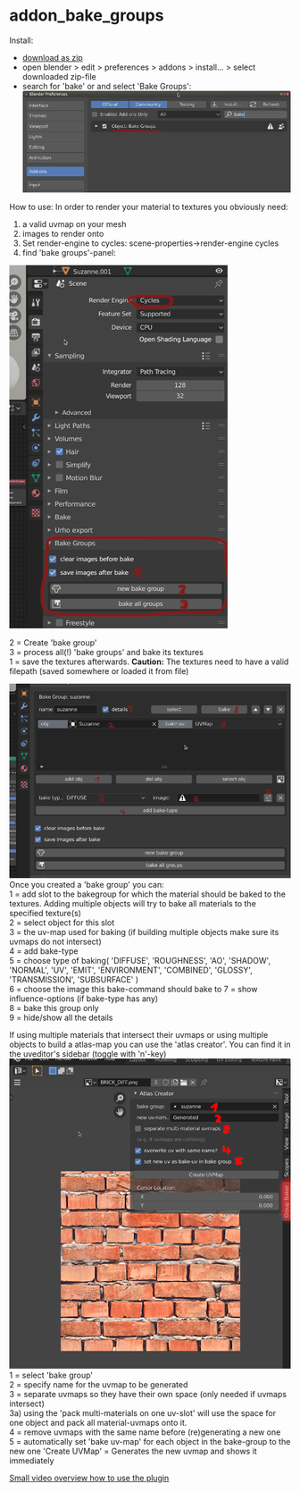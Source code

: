 # addon_bake_groups

Install: 
* [download as zip](https://github.com/dertom95/addon_bake_groups/archive/master.zip)
* open blender > edit > preferences > addons > install... > select downloaded zip-file
* search for 'bake' or and select 'Bake Groups':
![install](img/01_activate.png)

How to use:
In order to render your material to textures you obviously need: 
1) a valid uvmap on your mesh
2) images to render onto
3) Set render-engine to cycles: scene-properties->render-engine cycles
4) find 'bake groups'-panel: 

![bakegroupspanel](img/02_scene_props.png)  
  
2 = Create 'bake group'  
3 = process all(!) 'bake groups' and bake its textures  
1 = save the textures afterwards. **Caution:** The textures need to have a valid filepath (saved somewhere or loaded it from file)  
  
![bakegroupspanel](img/03_overview.png)  
Once you created a 'bake group' you can:  
1 = add slot to the bakegroup for which the material should be baked to the textures. Adding multiple objects will try to bake all materials to the specified texture(s)   
2 = select object for this slot   
3 = the uv-map used for baking (if building multiple objects make sure its uvmaps do not intersect)  
4 = add bake-type   
5 = choose type of baking( 'DIFFUSE', 'ROUGHNESS', 'AO', 'SHADOW', 'NORMAL', 'UV', 'EMIT', 'ENVIRONMENT', 'COMBINED', 'GLOSSY', 'TRANSMISSION', 'SUBSURFACE' )  
6 = choose the image this bake-command should bake to 
7 = show influence-options (if bake-type has any)  
8 = bake this group only  
9 = hide/show all the details   
  
If using multiple materials that intersect their uvmaps or using multiple objects to build a atlas-map you can use the 'atlas creator'. You can find it in the uveditor's sidebar (toggle with 'n'-key)
![atlascreator](img/04_generate_uv.png)  
1 = select 'bake group'  
2 = specify name for the uvmap to be generated  
3 = separate uvmaps so they have their own space (only needed if uvmaps intersect)  
3a) using the 'pack multi-materials on one uv-slot' will use the space for one object and pack all material-uvmaps onto it.  
4 = remove uvmaps with the same name before (re)generating a new one  
5 = automatically set 'bake uv-map' for each object in the bake-group to the new one
'Create UVMap' = Generates the new uvmap and shows it immediately  

[Small video overview how to use the plugin](https://www.youtube.com/watch?v=OiZdR0Z24b8&feature=youtu.be)


